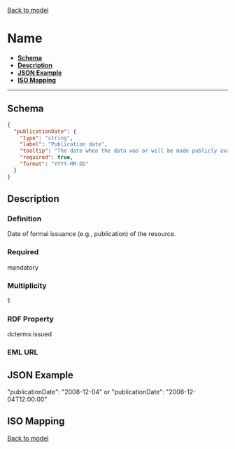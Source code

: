 [Back to model](_base.md)

# Name

- **[Schema](#schema)**
- **[Description](#description)**
- **[JSON Example](#json-example)**
- **[ISO Mapping](#iso-mapping)**
---
## Schema
```json
{
  "publicationDate": {
    "type": "string",
    "label": "Publication date",
    "tooltip": "The date when the data was or will be made publicly available (e.g. 2018-07-13).",
    "required": true,
    "format": "YYYY-MM-DD"
  }
}
```
## Description
### Definition
Date of formal issuance (e.g., publication) of the resource.
### Required
mandatory
### Multiplicity
1
### RDF Property
dcterms:issued
### EML URL

## JSON Example
"publicationDate": "2008-12-04"
or
"publicationDate": "2008-12-04T12:00:00"
## ISO Mapping

[Back to model](_base.md)
